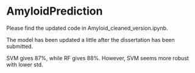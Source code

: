 # AmyloidPrediction

Please find the updated code in Amyloid_cleaned_version.ipynb.

The model has been updated a little after the dissertation has been submitted. 

SVM gives 87%, while RF gives 88%. However, SVM seems more robust with lower std.

